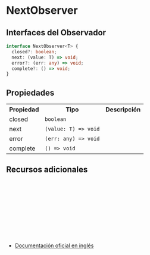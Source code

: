 # NextObserver

<h2 class="subtitle">Interfaces del Observador</h2>

```typescript
interface NextObserver<T> {
  closed?: boolean;
  next: (value: T) => void;
  error?: (err: any) => void;
  complete?: () => void;
}
```

## Propiedades

<table>
<tr><th>Propiedad</th><th>Tipo</th><th>Descripción</th></tr>
<tr><td>closed</td><td><code>boolean</code></td></tr>
<tr><td>next</td><td><code>(value: T) => void</code></td></tr>
<tr><td>error</td><td><code>(err: any) => void</code></td></tr>
<tr><td>complete</td><td><code>() => void</code></td></tr>
</table>

## Recursos adicionales

<a target="_blank" href="https://github.com/ReactiveX/rxjs/blob/6.5.5/src/internal/types.ts#L58-L66">
<svg>
  <use xlink:href="/assets/icons/source.svg#source-code"></use>
</svg>
</a>
</div>

- <a target="_blank" href="https://rxjs.dev/api/index/interface/NextObserver">Documentación oficial en inglés</a>
